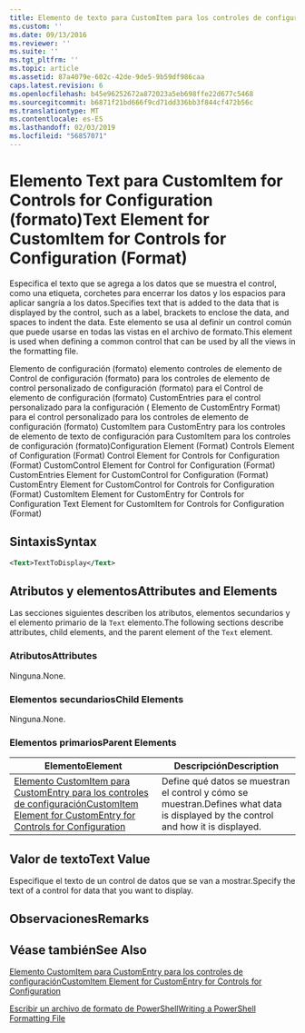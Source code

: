 ```yaml
---
title: Elemento de texto para CustomItem para los controles de configuración (formato) | Microsoft Docs
ms.custom: ''
ms.date: 09/13/2016
ms.reviewer: ''
ms.suite: ''
ms.tgt_pltfrm: ''
ms.topic: article
ms.assetid: 87a4079e-602c-42de-9de5-9b59df986caa
caps.latest.revision: 6
ms.openlocfilehash: b45e96252672a872023a5eb698ffe22d677c5468
ms.sourcegitcommit: b6871f21bd666f9cd71dd336bb3f844cf472b56c
ms.translationtype: MT
ms.contentlocale: es-ES
ms.lasthandoff: 02/03/2019
ms.locfileid: "56857071"
---
```

# <a name="text-element-for-customitem-for-controls-for-configuration-format"></a><span data-ttu-id="13dfa-102">Elemento Text para CustomItem for Controls for Configuration (formato)</span><span class="sxs-lookup"><span data-stu-id="13dfa-102">Text Element for CustomItem for Controls for Configuration (Format)</span></span>

<span data-ttu-id="13dfa-103">Especifica el texto que se agrega a los datos que se muestra el control, como una etiqueta, corchetes para encerrar los datos y los espacios para aplicar sangría a los datos.</span><span class="sxs-lookup"><span data-stu-id="13dfa-103">Specifies text that is added to the data that is displayed by the control, such as a label, brackets to enclose the data, and spaces to indent the data.</span></span> <span data-ttu-id="13dfa-104">Este elemento se usa al definir un control común que puede usarse en todas las vistas en el archivo de formato.</span><span class="sxs-lookup"><span data-stu-id="13dfa-104">This element is used when defining a common control that can be used by all the views in the formatting file.</span></span>

<span data-ttu-id="13dfa-105">Elemento de configuración (formato) elemento controles de elemento de Control de configuración (formato) para los controles de elemento de control personalizado de configuración (formato) para el Control de elemento de configuración (formato) CustomEntries para el control personalizado para la configuración ( Elemento de CustomEntry Format) para el control personalizado para los controles de elemento de configuración (formato) CustomItem para CustomEntry para los controles de elemento de texto de configuración para CustomItem para los controles de configuración (formato)</span><span class="sxs-lookup"><span data-stu-id="13dfa-105">Configuration Element (Format) Controls Element of Configuration (Format) Control Element for Controls for Configuration (Format) CustomControl Element for Control for Configuration (Format) CustomEntries Element for CustomControl for Configuration (Format) CustomEntry Element for CustomControl for Controls for Configuration (Format) CustomItem Element for CustomEntry for Controls for Configuration Text Element for CustomItem for Controls for Configuration (Format)</span></span>

## <a name="syntax"></a><span data-ttu-id="13dfa-106">Sintaxis</span><span class="sxs-lookup"><span data-stu-id="13dfa-106">Syntax</span></span>

```xml
<Text>TextToDisplay</Text>
```

## <a name="attributes-and-elements"></a><span data-ttu-id="13dfa-107">Atributos y elementos</span><span class="sxs-lookup"><span data-stu-id="13dfa-107">Attributes and Elements</span></span>

<span data-ttu-id="13dfa-108">Las secciones siguientes describen los atributos, elementos secundarios y el elemento primario de la `Text` elemento.</span><span class="sxs-lookup"><span data-stu-id="13dfa-108">The following sections describe attributes, child elements, and the parent element of the `Text` element.</span></span>

### <a name="attributes"></a><span data-ttu-id="13dfa-109">Atributos</span><span class="sxs-lookup"><span data-stu-id="13dfa-109">Attributes</span></span>

<span data-ttu-id="13dfa-110">Ninguna.</span><span class="sxs-lookup"><span data-stu-id="13dfa-110">None.</span></span>

### <a name="child-elements"></a><span data-ttu-id="13dfa-111">Elementos secundarios</span><span class="sxs-lookup"><span data-stu-id="13dfa-111">Child Elements</span></span>

<span data-ttu-id="13dfa-112">Ninguna.</span><span class="sxs-lookup"><span data-stu-id="13dfa-112">None.</span></span>

### <a name="parent-elements"></a><span data-ttu-id="13dfa-113">Elementos primarios</span><span class="sxs-lookup"><span data-stu-id="13dfa-113">Parent Elements</span></span>

|<span data-ttu-id="13dfa-114">Elemento</span><span class="sxs-lookup"><span data-stu-id="13dfa-114">Element</span></span>|<span data-ttu-id="13dfa-115">Descripción</span><span class="sxs-lookup"><span data-stu-id="13dfa-115">Description</span></span>|
|-------------|-----------------|
|[<span data-ttu-id="13dfa-116">Elemento CustomItem para CustomEntry para los controles de configuración</span><span class="sxs-lookup"><span data-stu-id="13dfa-116">CustomItem Element for CustomEntry for Controls for Configuration</span></span>](./customitem-element-for-customentry-for-controls-for-configuration-format.md)|<span data-ttu-id="13dfa-117">Define qué datos se muestran el control y cómo se muestran.</span><span class="sxs-lookup"><span data-stu-id="13dfa-117">Defines what data is displayed by the control and how it is displayed.</span></span>|

## <a name="text-value"></a><span data-ttu-id="13dfa-118">Valor de texto</span><span class="sxs-lookup"><span data-stu-id="13dfa-118">Text Value</span></span>

<span data-ttu-id="13dfa-119">Especifique el texto de un control de datos que se van a mostrar.</span><span class="sxs-lookup"><span data-stu-id="13dfa-119">Specify the text of a control for data that you want to display.</span></span>

## <a name="remarks"></a><span data-ttu-id="13dfa-120">Observaciones</span><span class="sxs-lookup"><span data-stu-id="13dfa-120">Remarks</span></span>

## <a name="see-also"></a><span data-ttu-id="13dfa-121">Véase también</span><span class="sxs-lookup"><span data-stu-id="13dfa-121">See Also</span></span>

[<span data-ttu-id="13dfa-122">Elemento CustomItem para CustomEntry para los controles de configuración</span><span class="sxs-lookup"><span data-stu-id="13dfa-122">CustomItem Element for CustomEntry for Controls for Configuration</span></span>](./customitem-element-for-customentry-for-controls-for-configuration-format.md)

[<span data-ttu-id="13dfa-123">Escribir un archivo de formato de PowerShell</span><span class="sxs-lookup"><span data-stu-id="13dfa-123">Writing a PowerShell Formatting File</span></span>](./writing-a-powershell-formatting-file.md)

